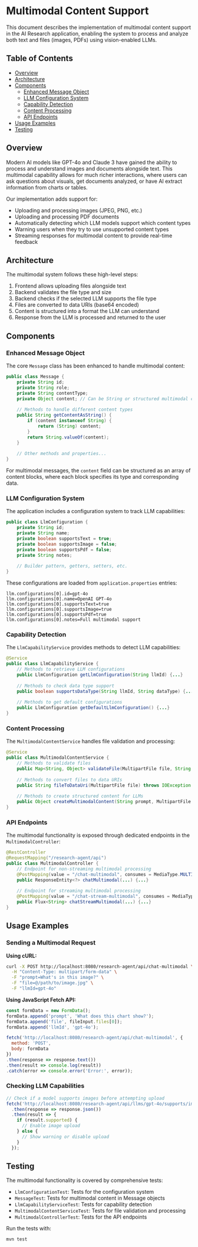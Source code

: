 # Multimodal Content Support

This document describes the implementation of multimodal content support in the AI Research application, enabling the system to process and analyze both text and files (images, PDFs) using vision-enabled LLMs.

## Table of Contents
- [Overview](#overview)
- [Architecture](#architecture)
- [Components](#components)
  - [Enhanced Message Object](#enhanced-message-object)
  - [LLM Configuration System](#llm-configuration-system)
  - [Capability Detection](#capability-detection)
  - [Content Processing](#content-processing)
  - [API Endpoints](#api-endpoints)
- [Usage Examples](#usage-examples)
- [Testing](#testing)

## Overview

Modern AI models like GPT-4o and Claude 3 have gained the ability to process and understand images and documents alongside text. This multimodal capability allows for much richer interactions, where users can ask questions about visuals, get documents analyzed, or have AI extract information from charts or tables.

Our implementation adds support for:
- Uploading and processing images (JPEG, PNG, etc.)
- Uploading and processing PDF documents
- Automatically detecting which LLM models support which content types
- Warning users when they try to use unsupported content types
- Streaming responses for multimodal content to provide real-time feedback

## Architecture

The multimodal system follows these high-level steps:

1. Frontend allows uploading files alongside text
2. Backend validates the file type and size
3. Backend checks if the selected LLM supports the file type
4. Files are converted to data URIs (base64 encoded)
5. Content is structured into a format the LLM can understand
6. Response from the LLM is processed and returned to the user

## Components

### Enhanced Message Object

The core `Message` class has been enhanced to handle multimodal content:

```java
public class Message {
    private String id;
    private String role;
    private String contentType;
    private Object content; // Can be String or structured multimodal content
    
    // Methods to handle different content types
    public String getContentAsString() {
        if (content instanceof String) {
            return (String) content;
        }
        return String.valueOf(content);
    }
    
    // Other methods and properties...
}
```

For multimodal messages, the `content` field can be structured as an array of content blocks, where each block specifies its type and corresponding data.

### LLM Configuration System

The application includes a configuration system to track LLM capabilities:

```java
public class LlmConfiguration {
    private String id;
    private String name;
    private boolean supportsText = true;
    private boolean supportsImage = false;
    private boolean supportsPdf = false;
    private String notes;
    
    // Builder pattern, getters, setters, etc.
}
```

These configurations are loaded from `application.properties` entries:

```properties
llm.configurations[0].id=gpt-4o
llm.configurations[0].name=OpenAI GPT-4o
llm.configurations[0].supportsText=true
llm.configurations[0].supportsImage=true
llm.configurations[0].supportsPdf=true
llm.configurations[0].notes=Full multimodal support
```

### Capability Detection

The `LlmCapabilityService` provides methods to detect LLM capabilities:

```java
@Service
public class LlmCapabilityService {
    // Methods to retrieve LLM configurations
    public LlmConfiguration getLlmConfiguration(String llmId) {...}
    
    // Methods to check data type support
    public boolean supportsDataType(String llmId, String dataType) {...}
    
    // Methods to get default configurations
    public LlmConfiguration getDefaultLlmConfiguration() {...}
}
```

### Content Processing

The `MultimodalContentService` handles file validation and processing:

```java
@Service
public class MultimodalContentService {
    // Methods to validate files
    public Map<String, Object> validateFile(MultipartFile file, String llmId) {...}
    
    // Methods to convert files to data URIs
    public String fileToDataUri(MultipartFile file) throws IOException {...}
    
    // Methods to create structured content for LLMs
    public Object createMultimodalContent(String prompt, MultipartFile file, String llmId) throws IOException {...}
}
```

### API Endpoints

The multimodal functionality is exposed through dedicated endpoints in the `MultimodalController`:

```java
@RestController
@RequestMapping("/research-agent/api")
public class MultimodalController {
    // Endpoint for non-streaming multimodal processing
    @PostMapping(value = "/chat-multimodal", consumes = MediaType.MULTIPART_FORM_DATA_VALUE)
    public ResponseEntity<?> chatMultimodal(...) {...}
    
    // Endpoint for streaming multimodal processing
    @PostMapping(value = "/chat-stream-multimodal", consumes = MediaType.MULTIPART_FORM_DATA_VALUE)
    public Flux<String> chatStreamMultimodal(...) {...}
}
```

## Usage Examples

### Sending a Multimodal Request

**Using cURL:**

```bash
curl -X POST http://localhost:8080/research-agent/api/chat-multimodal \
  -H "Content-Type: multipart/form-data" \
  -F "prompt=What's in this image?" \
  -F "file=@/path/to/image.jpg" \
  -F "llmId=gpt-4o"
```

**Using JavaScript Fetch API:**

```javascript
const formData = new FormData();
formData.append('prompt', 'What does this chart show?');
formData.append('file', fileInput.files[0]);
formData.append('llmId', 'gpt-4o');

fetch('http://localhost:8080/research-agent/api/chat-multimodal', {
  method: 'POST',
  body: formData
})
.then(response => response.text())
.then(result => console.log(result))
.catch(error => console.error('Error:', error));
```

### Checking LLM Capabilities

```javascript
// Check if a model supports images before attempting upload
fetch('http://localhost:8080/research-agent/api/llms/gpt-4o/supports/image')
  .then(response => response.json())
  .then(result => {
    if (result.supported) {
      // Enable image upload
    } else {
      // Show warning or disable upload
    }
  });
```

## Testing

The multimodal functionality is covered by comprehensive tests:

- `LlmConfigurationTest`: Tests for the configuration system
- `MessageTest`: Tests for multimodal content in Message objects
- `LlmCapabilityServiceTest`: Tests for capability detection
- `MultimodalContentServiceTest`: Tests for file validation and processing
- `MultimodalControllerTest`: Tests for the API endpoints

Run the tests with:

```bash
mvn test
```

